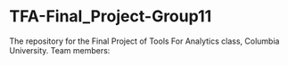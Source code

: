 # TFA-Final_Project-Group11
The repository for the Final Project of Tools For Analytics class, Columbia University. Team members:
